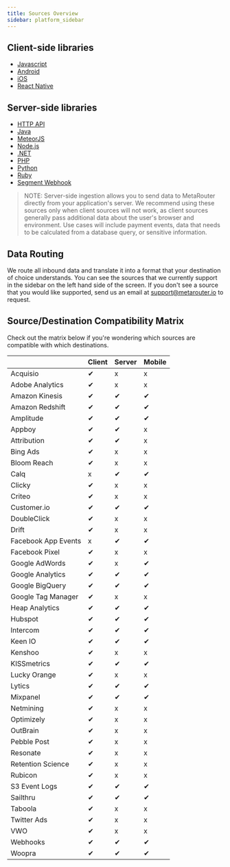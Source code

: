```yaml
---
title: Sources Overview
sidebar: platform_sidebar
---
```


## Client-side libraries

* [Javascript](../sources/analyticsjs.html)
* [Android](../sources/android.html)
* [iOS](../sources/ios.html)
* [React Native](../sources/react.html)

## Server-side libraries

* [HTTP API](../sources/httpapi.html)
* [Java](../sources/java.html)
* [MeteorJS](../sources/meteorjs.html)
* [Node.js](../sources/nodejs.html)
* [.NET](../sources/net.html)
* [PHP](../sources/php.html)
* [Python](../sources/python.html)
* [Ruby](../sources/ruby.html)
* [Segment Webhook](../sources/segment-webhook.html)

> NOTE: Server-side ingestion allows you to send data to MetaRouter directly from your application's server. We recommend using these sources only when client sources will not work, as client sources generally pass additional data about the user's browser and environment.  Use cases will include payment events, data that needs to be calculated from a database query, or sensitive information.

## Data Routing

We route all inbound data and translate it into a format that your destination of choice understands. You can see the sources that we currently support in the sidebar on the left hand side of the screen. If you don't see a source that you would like supported, send us an email at [support@metarouter.io](mailto:support@metarouter.io) to request.


## Source/Destination Compatibility Matrix
<!-- TODO: Figure out how to get EE edition destinations into this matrix -->

Check out the matrix below if you're wondering which sources are compatible with which destinations.

|            | Client | Server | Mobile |
| ---------- | ------ | ------ | ------ |
| Acquisio | ✔ | x | x |
| Adobe Analytics | ✔ | x | x |
| Amazon Kinesis | ✔ | ✔ | ✔ |
| Amazon Redshift | ✔ | ✔ | ✔ |
| Amplitude | ✔ | ✔ | ✔ |
| Appboy | ✔ | ✔ | x |
| Attribution | ✔ | ✔ | x |
| Bing Ads | ✔ | x | x |
| Bloom Reach | ✔ | x | x |
| Calq | x | ✔ | ✔ |
| Clicky | ✔ | x | x |
| Criteo | ✔ | x | x |
| Customer.io | ✔ | ✔ | ✔ |
| DoubleClick | ✔ | x | x |
| Drift | ✔ | x | x |
| Facebook App Events | x | ✔ | ✔ |
| Facebook Pixel | ✔ | x | x |
| Google AdWords | ✔ | x | ✔ |
| Google Analytics | ✔ | ✔ | ✔ |
| Google BigQuery | ✔ | ✔ | ✔ |
| Google Tag Manager | ✔ | x | x |
| Heap Analytics | ✔ | ✔ | ✔ |
| Hubspot | ✔ | ✔ | ✔ |
| Intercom | ✔ | ✔ | ✔ |
| Keen IO | ✔ | ✔ | ✔ |
| Kenshoo | ✔ | x | x |
| KISSmetrics | ✔ | ✔ | ✔ |
| Lucky Orange | ✔ | x | x |
| Lytics | ✔ | ✔ | ✔ |
| Mixpanel | ✔ | ✔ | ✔ |
| Netmining | ✔ | x | x |
| Optimizely | ✔ | x | x |
| OutBrain | ✔ | x | x |
| Pebble Post | ✔ | x | x |
| Resonate | ✔ | x | x |
| Retention Science | ✔ | x | x |
| Rubicon | ✔ | x | x |
| S3 Event Logs | ✔ | ✔ | ✔ |
| Sailthru | ✔ | ✔ | ✔ |
| Taboola | ✔ | x | x |
| Twitter Ads | ✔ | x | x |
| VWO | ✔ | x | x |
| Webhooks | ✔ | ✔ | ✔ |
| Woopra | ✔ | ✔ | ✔ |
